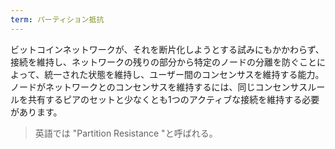 ```yaml
---
term: パーティション抵抗
---
```

ビットコインネットワークが、それを断片化しようとする試みにもかかわらず、接続を維持し、ネットワークの残りの部分から特定のノードの分離を防ぐことによって、統一された状態を維持し、ユーザー間のコンセンサスを維持する能力。ノードがネットワークとのコンセンサスを維持するには、同じコンセンサスルールを共有するピアのセットと少なくとも1つのアクティブな接続を維持する必要があります。

> 英語では "Partition Resistance "と呼ばれる。